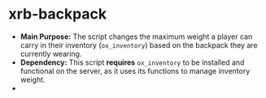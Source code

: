 # xrb-backpack

*  **Main Purpose:** The script changes the maximum weight a player can carry in their inventory (`ox_inventory`) based on the backpack they are currently wearing.
*  **Dependency:** This script **requires** `ox_inventory` to be installed and functional on the server, as it uses its functions to manage inventory weight.
*  
